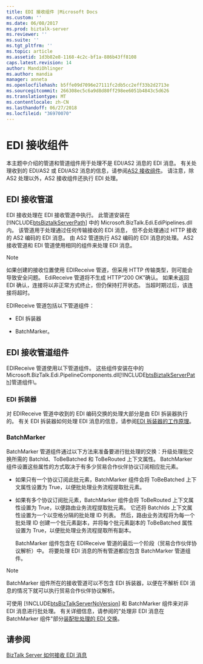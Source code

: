```yaml
---
title: EDI 接收组件 |Microsoft Docs
ms.custom: ''
ms.date: 06/08/2017
ms.prod: biztalk-server
ms.reviewer: ''
ms.suite: ''
ms.tgt_pltfrm: ''
ms.topic: article
ms.assetid: 1d3b82e8-1168-4c2c-bf1a-886b43ff8108
caps.latest.revision: 14
author: MandiOhlinger
ms.author: mandia
manager: anneta
ms.openlocfilehash: b5ffe09d7096e27111fc2db5cc2eff33b2d2713e
ms.sourcegitcommit: 266308ec5c6a9d8d80ff298ee6051b4843c5d626
ms.translationtype: MT
ms.contentlocale: zh-CN
ms.lasthandoff: 06/27/2018
ms.locfileid: "36970070"
---
```

# <a name="edi-receive-components"></a>EDI 接收组件
本主题中介绍的管道和管道组件用于处理不是 EDI/AS2 消息的 EDI 消息。 有关处理收到的 EDI/AS2 或 EDI/AS2 消息的信息，请参阅[AS2 接收组件](../core/as2-receive-components.md)。 请注意，除 AS2 处理以外，AS2 接收组件还执行 EDI 处理。  
  
## <a name="edi-receive-pipeline"></a>EDI 接收管道  
 EDI 接收处理在 EDI 接收管道中执行。 此管道安装在 [!INCLUDE[btsBiztalkServerPath](../includes/btsbiztalkserverpath-md.md)] 中的 Microsoft.BizTalk.Edi.EdiPipelines.dll 内。 该管道用于处理通过任何传输接收的 EDI 消息， 但不会处理通过 HTTP 接收的 AS2 编码的 EDI 消息。 由 AS2 管道执行 AS2 编码的 EDI 消息的处理。 AS2 接收管道和 EDI 管道使用相同的组件来处理 EDI 消息。  
  
> [!NOTE]
>  如果创建的接收位置使用 EDIReceive 管道，但采用 HTTP 传输类型，则可能会导致安全问题。 EdiReceive 管道将不生成 HTTP“200 OK”确认。 如果未返回 EDI 确认，连接将以非正常方式终止，但仍保持打开状态。 当超时期过后，该连接将超时。  
  
 EDIReceive 管道包括以下管道组件：  
  
-   EDI 拆装器  
  
-   BatchMarker。  
  
## <a name="edi-receive-pipeline-components"></a>EDI 接收管道组件  
 EDIReceive 管道使用以下管道组件。 这些组件安装在中的 Microsoft.BizTalk.Edi.PipelineComponents.dll[!INCLUDE[btsBiztalkServerPath](../includes/btsbiztalkserverpath-md.md)]管道组件\\。  
  
### <a name="edi-disassembler"></a>EDI 拆装器  
 对 EDIReceive 管道中收到的 EDI 编码交换的处理大部分是由 EDI 拆装器执行的。 有关 EDI 拆装器如何处理 EDI 消息的信息，请参阅[EDI 拆装器的工作原理](../core/how-the-edi-disassembler-works.md)。  
  
### <a name="batchmarker"></a>BatchMarker  
 BatchMarker 管道组件通过以下方法来准备要进行批处理的交换：升级处理批交换所需的 BatchId、ToBeBatched 和 ToBeRouted 上下文属性。 BatchMarker 组件设置这些属性的方式取决于有多少贸易合作伙伴协议订阅相应批元素。  
  
- 如果只有一个协议订阅此批元素，BatchMarker 组件会将 ToBeBatched 上下文属性设置为 True，以便批处理业务流程提取批元素。  
  
- 如果有多个协议订阅批元素，BatchMarker 组件会将 ToBeRouted 上下文属性设置为 True，以便路由业务流程提取批元素。 它还将 BatchIds 上下文属性设置为一个以空格分隔的批处理 ID 列表。 然后，路由业务流程将为每一个批处理 ID 创建一个批元素副本，并将每个批元素副本的 ToBeBatched 属性设置为 True，以便批处理业务流程提取所有副本。  
  
  BatchMarker 组件包含在 EDIReceive 管道的最后一个阶段（贸易合作伙伴协议解析）中。 将要处理 EDI 消息的所有管道都应包含 BatchMarker 管道组件。  
  
> [!NOTE]
>  BatchMarker 组件所在的接收管道可以不包含 EDI 拆装器，以便在不解析 EDI 消息的情况下就可以执行贸易合作伙伴协议解析。  
  
 可使用 [!INCLUDE[btsBizTalkServerNoVersion](../includes/btsbiztalkservernoversion-md.md)] 和 BatchMarker 组件来对非 EDI 消息进行批处理。 有关详细信息，请参阅的"处理非 EDI 消息在 BatchMarker 组件"部分[装配批处理的 EDI 交换](../core/assembling-a-batched-edi-interchange.md)。  
  
## <a name="see-also"></a>请参阅  
 [BizTalk Server 如何接收 EDI 消息](../core/how-biztalk-server-receives-edi-messages.md)
